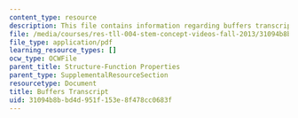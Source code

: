 ```yaml
---
content_type: resource
description: This file contains information regarding buffers transcript.
file: /media/courses/res-tll-004-stem-concept-videos-fall-2013/31094b8bbd4d951f153e8f478cc0683f_MITRES_TLL-004F13_Buffers.pdf
file_type: application/pdf
learning_resource_types: []
ocw_type: OCWFile
parent_title: Structure-Function Properties
parent_type: SupplementalResourceSection
resourcetype: Document
title: Buffers Transcript
uid: 31094b8b-bd4d-951f-153e-8f478cc0683f
---
```

